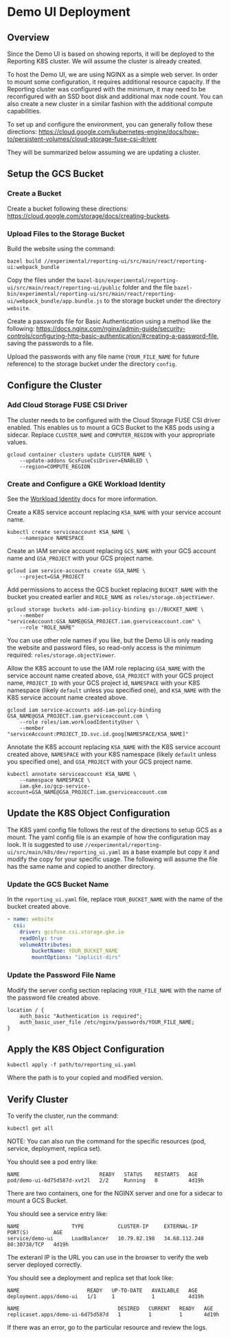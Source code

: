 # Demo UI Deployment
## Overview

Since the Demo UI is based on showing reports, it will be deployed to the Reporting K8S cluster. We will assume the cluster is already created.

To host the Demo UI, we are using NGINX as a simple web server. In order to mount some configuration, it requires additional resource capacity. If the Reporting cluster was configured with the minimum, it may need to be reconfigured with an SSD boot disk and additional max node count. You can also create a new cluster in a similar fashion with the additional compute capabilities.

To set up and configure the environment, you can generally follow these directions:
https://cloud.google.com/kubernetes-engine/docs/how-to/persistent-volumes/cloud-storage-fuse-csi-driver

They will be summarized below assuming we are updating a cluster.

## Setup the GCS Bucket

### Create a Bucket

Create a bucket following these directions: https://cloud.google.com/storage/docs/creating-buckets.

### Upload Files to the Storage Bucket

Build the website using the command:

```shell
bazel build //experimental/reporting-ui/src/main/react/reporting-ui:webpack_bundle
```

Copy the files under the `bazel-bin/experimental/reporting-ui/src/main/react/reporting-ui/public` folder and the file `bazel-bin/experimental/reporting-ui/src/main/react/reporting-ui/webpack_bundle/app.bundle.js` to the storage bucket under the directory `website`.

Create a passwords file for Basic Authentication using a method like the following: https://docs.nginx.com/nginx/admin-guide/security-controls/configuring-http-basic-authentication/#creating-a-password-file, saving the passwords to a file.

Upload the passwords with any file name (`YOUR_FILE_NAME` for future reference) to the storage bucket under the directory `config`.

## Configure the Cluster

### Add Cloud Storage FUSE CSI Driver

The cluster needs to be configured with the Cloud Storage FUSE CSI driver enabled. This enables us to mount a GCS Bucket to the K8S pods using a sidecar. Replace `CLUSTER_NAME` and `COMPUTER_REGION` with your appropriate values.

```shell
gcloud container clusters update CLUSTER_NAME \
    --update-addons GcsFuseCsiDriver=ENABLED \
    --region=COMPUTE_REGION
```

### Create and Configure a GKE Workload Identity

See the [Workload Identity](../../../../docs/gke/cluster-config.md#workload-identity) docs for more information.

Create a K8S service account replacing `KSA_NAME` with your service account name.

```shell
kubectl create serviceaccount KSA_NAME \
    --namespace NAMESPACE
```

Create an IAM service account replacing `GCS_NAME` with your GCS account name and `GSA_PROJECT` with your GCS project name.

```shell
gcloud iam service-accounts create GSA_NAME \
    --project=GSA_PROJECT
```

Add permissions to access the GCS bucket replacing `BUCKET_NAME` with the bucket you created earlier and `ROLE_NAME` as `roles/storage.objectViewer`.

```shell
gcloud storage buckets add-iam-policy-binding gs://BUCKET_NAME \
    --member "serviceAccount:GSA_NAME@GSA_PROJECT.iam.gserviceaccount.com" \
    --role "ROLE_NAME"
```

You can use other role names if you like, but the Demo UI is only reading the website and password files, so read-only access is the minimum required: `roles/storage.objectViewer`.

Allow the K8S account to use the IAM role replacing `GSA_NAME` with the service account name created above, `GSA_PROJECT` with your GCS project name, `PROJECT_ID` with your GCS project id, `NAMESPACE` with your K8S namespace (likely `default` unless you specified one), and `KSA_NAME` with the K8S service account name created above.

```shell
gcloud iam service-accounts add-iam-policy-binding GSA_NAME@GSA_PROJECT.iam.gserviceaccount.com \
    --role roles/iam.workloadIdentityUser \
    --member "serviceAccount:PROJECT_ID.svc.id.goog[NAMESPACE/KSA_NAME]"
```

Annotate the K8S account replacing `KSA_NAME` with the K8S service account created above, `NAMESPACE` with your K8S namespace (likely `default` unless you specified one), and `GSA_PROJECT` with your GCS project name.

```shell
kubectl annotate serviceaccount KSA_NAME \
    --namespace NAMESPACE \
    iam.gke.io/gcp-service-account=GSA_NAME@GSA_PROJECT.iam.gserviceaccount.com
```

## Update the K8S Object Configuration

The K8S yaml config file follows the rest of the directions to setup GCS as a mount. The yaml config file is an example of how the configuration may look. It is suggested to use `//experimental/reporting-ui/src/main/k8s/dev/reporting_ui.yaml` as a base example but copy it and modify the copy for your specific usage. The following will assume the file has the same name and copied to another directory.

### Update the GCS Bucket Name

In the `reporting_ui.yaml` file, replace `YOUR_BUCKET_NAME` with the name of the bucket created above.

```yaml
- name: website
  csi:
    driver: gcsfuse.csi.storage.gke.io
    readOnly: true
    volumeAttributes:
        bucketName: YOUR_BUCKET_NAME
        mountOptions: "implicit-dirs"
```

### Update the Password File Name

Modify the server config section replacing `YOUR_FILE_NAME` with the name of the password file created above.

```
location / {
    auth_basic "Authentication is required";
    auth_basic_user_file /etc/nginx/passwords/YOUR_FILE_NAME;
}
```

## Apply the K8S Object Configuration

```shell
kubectl apply -f path/to/reporting_ui.yaml
```

Where the path is to your copied and modified version.

## Verify Cluster

To verify the cluster, run the command:

```shell
kubectl get all
```

NOTE: You can also run the command for the specific resources (pod, service, deployment, replica set).

You should see a pod entry like:

```
NAME                          READY   STATUS    RESTARTS   AGE
pod/demo-ui-6d75d587d-xvt2l   2/2     Running   0          4d19h
```

There are two containers, one for the NGINX server and one for a sidecar to mount a GCS Bucket.

You should see a service entry like:

```
NAME                 TYPE           CLUSTER-IP     EXTERNAL-IP     PORT(S)        AGE
service/demo-ui      LoadBalancer   10.79.82.198   34.68.112.248   80:30738/TCP   4d19h
```

The exteranl IP is the URL you can use in the browser to verify the web server deployed correctly.

You should see a deployment and replica set that look like:

```
NAME                      READY   UP-TO-DATE   AVAILABLE   AGE
deployment.apps/demo-ui   1/1     1            1           4d19h

NAME                                DESIRED   CURRENT   READY   AGE
replicaset.apps/demo-ui-6d75d587d   1         1         1       4d19h
```

If there was an error, go to the particular resource and review the logs.
